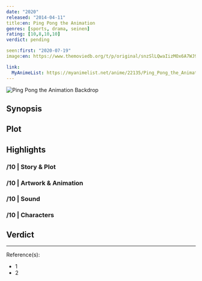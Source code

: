 ```yaml
---
date: "2020"
released: "2014-04-11"
title:en: Ping Pong the Animation
genres: [sports, drama, seinen]
rating: [10,8,10,10]
verdict: pending

seen:first: "2020-07-19"
image:en: https://www.themoviedb.org/t/p/original/snzSlLQwaIizMOx6A7WJ9aty4zp.jpg

link:
  MyAnimeList: https://myanimelist.net/anime/22135/Ping_Pong_the_Animation
---
```


![Ping Pong the Animation Backdrop](https://image.tmdb.org/t/p/original/1rEPk87q49PspQmBJ74bwsXBVkH.jpg)

## Synopsis

## Plot

## Highlights

### /10 | Story & Plot

### /10 | Artwork & Animation

### /10 | Sound

### /10 | Characters

## Verdict

<!-- SPOILERS -->

<!-- CLOSING -->

---
Reference(s):

- 1
- 2
